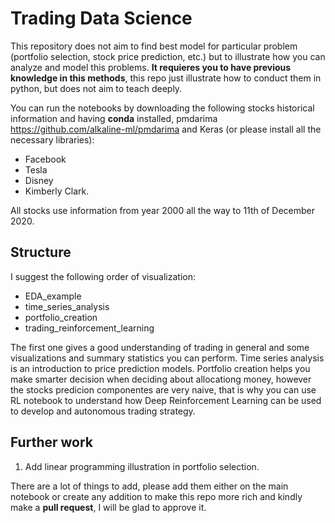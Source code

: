 # Trading Data Science
This repository does not aim to find best model for particular problem (portfolio selection, stock price prediction, etc.) but to illustrate how you can analyze and model this problems. **It requieres you to have previous knowledge in this methods**, this repo just illustrate how to conduct them in python, but does not aim to teach deeply.

You can run the notebooks by downloading the following stocks historical information and having **conda** installed, pmdarima https://github.com/alkaline-ml/pmdarima and Keras (or please install all the necessary libraries):
* Facebook
* Tesla
* Disney
* Kimberly Clark.

All stocks use information from year 2000 all the way to 11th of December 2020.

## Structure
I suggest the following order of visualization:
* EDA_example
* time_series_analysis
* portfolio_creation
* trading_reinforcement_learning

The first one gives a good understanding of trading in general and some visualizations and summary statistics you can perform. Time series analysis is an introduction to price prediction models. Portfolio creation helps you make smarter decision when deciding about allocationg money, however the stocks predicion componentes are very naive, that is why you can use RL notebook to understand how Deep Reinforcement Learning can be used to develop and autonomous trading strategy. 

## Further work
1. Add linear programming illustration in portfolio selection.

There are a lot of things to add, please add them either on the main notebook or create any addition to make this repo more rich and kindly make a **pull request**, I will be glad to approve it.